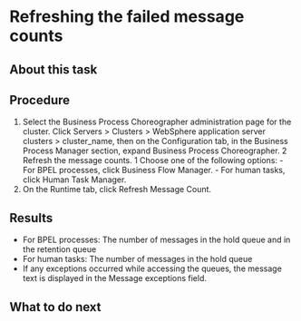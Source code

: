 <!-- image -->

# Refreshing the failed message counts

## About this task

## Procedure

1. Select the Business Process Choreographer administration
page for the cluster. Click Servers > Clusters > WebSphere application server clusters > cluster\_name,
then on the Configuration tab, in the Business Process Manager section, expand Business Process Choreographer.
2 Refresh the message counts.
    1 Choose one of the following options:
        - For BPEL processes, click Business Flow Manager.
        - For human tasks, click Human Task Manager.
2. On the Runtime tab, click Refresh Message Count.

## Results

- For BPEL processes: The number of messages in the hold queue and
in the retention queue
- For human tasks: The number of messages in the hold queue
- If any exceptions occurred while accessing the queues, the message
text is displayed in the Message exceptions field.

## What to do next

<!-- image -->